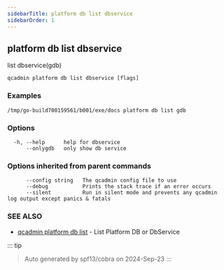 ```yaml
---
sidebarTitle: platform db list dbservice
sidebarOrder: 1
---
```


## platform db list dbservice

list dbservice(gdb)

```
qcadmin platform db list dbservice [flags]
```

### Examples

```
/tmp/go-build700159561/b001/exe/docs platform db list gdb
```

### Options

```
  -h, --help      help for dbservice
      --onlygdb   only show db service
```

### Options inherited from parent commands

```
      --config string   The qcadmin config file to use
      --debug           Prints the stack trace if an error occurs
      --silent          Run in silent mode and prevents any qcadmin log output except panics & fatals
```

### SEE ALSO

* [qcadmin platform db list](platform_db_list.md)	 - List Platform DB or DbService

::: tip
>Auto generated by spf13/cobra on 2024-Sep-23
:::